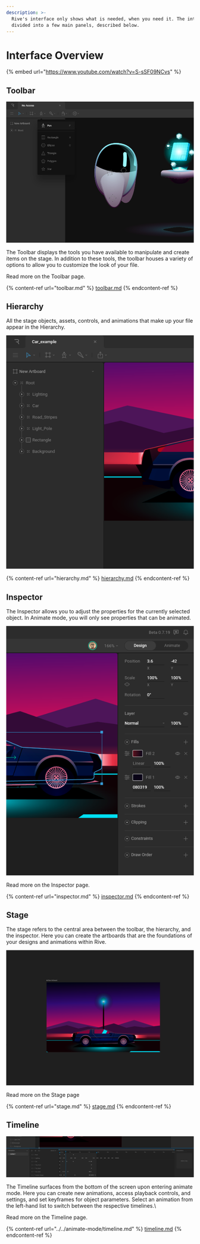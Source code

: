 ```yaml
---
description: >-
  Rive's interface only shows what is needed, when you need it. The interface is
  divided into a few main panels, described below.
---
```


# Interface Overview

{% embed url="https://www.youtube.com/watch?v=S-sSF09NCvs" %}

## Toolbar

![](<../../../.gitbook/assets/Screen Shot 2022-05-25 at 3.41.40 PM.png>)

The Toolbar displays the tools you have available to manipulate and create items on the stage. In addition to these tools, the toolbar houses a variety of options to allow you to customize the look of your file.

Read more on the Toolbar page.

{% content-ref url="toolbar.md" %}
[toolbar.md](toolbar.md)
{% endcontent-ref %}

## **Hierarchy**

All the stage objects, assets, controls, and animations that make up your file appear in the Hierarchy.

![](<../../../.gitbook/assets/Screen Shot 2022-05-26 at 2.45.21 PM.png>)

{% content-ref url="hierarchy.md" %}
[hierarchy.md](hierarchy.md)
{% endcontent-ref %}

## **Inspector**

The Inspector allows you to adjust the properties for the currently selected object. In Animate mode, you will only see properties that can be animated.

![](<../../../.gitbook/assets/Screen Shot 2022-05-26 at 2.47.28 PM.png>)

Read more on the Inspector page.

{% content-ref url="inspector.md" %}
[inspector.md](inspector.md)
{% endcontent-ref %}

## **Stage**

The stage refers to the central area between the toolbar, the hierarchy, and the inspector. Here you can create the artboards that are the foundations of your designs and animations within Rive.

![](<../../../.gitbook/assets/Screen Shot 2022-05-26 at 2.54.29 PM.png>)

Read more on the Stage page

{% content-ref url="stage.md" %}
[stage.md](stage.md)
{% endcontent-ref %}

## **Timeline**

![](<../../../.gitbook/assets/Screen Shot 2022-05-26 at 3.06.33 PM.png>)

The Timeline surfaces from the bottom of the screen upon entering animate mode. Here you can create new animations, access playback controls, and settings, and set keyframes for object parameters. Select an animation from the left-hand list to switch between the respective timelines.\


Read more on the Timeline page.

{% content-ref url="../../animate-mode/timeline.md" %}
[timeline.md](../../animate-mode/timeline.md)
{% endcontent-ref %}
